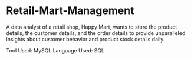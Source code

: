 # Retail-Mart-Management
A data analyst of a retail shop, Happy Mart, wants to store the product details, the customer details, and the order details to provide unparalleled insights about customer behavior and product stock details daily.

Tool Used: MySQL
Language Used: SQL
